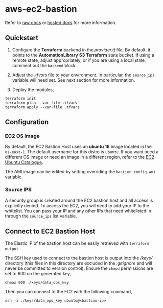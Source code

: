 # aws-ec2-bastion

Refer to [raw docs](./docs/source/OVERVIEW.md) or [hosted docs](https://pages.github.boozallencsn.com/AutomationLibrary/aws-ec2-bastion/) for more information.

## Quickstart

1. Configure the **Terraform** backend in the _provider.tf_ file. By default, it points to the **AutomationLibrary** **S3** **Terraform** state bucket. If using a remote state, adjust appropriately, or if you are using a local state, comment out the `backend` block.
   
2. Adjust the _.tfvars_ file to your environment. In particular, the `source_ips` variable will need set. See next section for more information.


3. Deploy the modules,

``` shell
terraform init
terraform plan --var-file .tfvars
terraform apply --var-file .tfvars
```

## Configuration

### EC2 OS Image

By default, the EC2 Bastion Host uses an **ubuntu 16** image located in the `us-east-1`. The default username for this distro is `ubuntu`. If you want need a different OS image or need an image in a different region, refer to the [EC2 Ubuntu Catalogue](https://cloud-images.ubuntu.com/locator/ec2/).

The AMI image can be edited by setting overriding the `bastion_config.ami` variable.

### Source IPS

A security group is created around the EC2 bastion host and all access is explicitly denied. To access the EC2, you will need to add your IP to the whitelist. You can pass your IP and any other IPs that need whitelisted in through the `source_ips` list variable.

## Connect to EC2 Bastion Host

The Elastic IP of the bastion host can be easily retrieved with `terraform output`. 

The SSH key used to connect to the bastion host is output into the */keys/* directory (this files in this directory are excluded in the *.gitignore* and will never be committed to version control). Ensure the `chmod` permissions are set to 600 on the generated key,

```shell
chmox 600 ./keys/data_ops_key
```

Then you can connect to the EC2 with the following command,

```shell
ssh -i ./keys/data_ops_key ubuntu@<bastion-ip>
```

